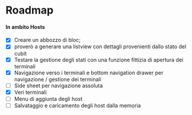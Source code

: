 # Roadmap

#### In ambito Hosts

* [X] Creare un abbozzo di bloc;
* [X] proverò a generare una listview con dettagli provenienti dallo stato del cubit
* [X] Testare la gestione degli stati con una funzione fittizia di apertura dei terminali
* [X] Navigazione verso i terminali e bottom navigation drawer per navigazione / gestione dei terminali
* [ ] Side sheet per navigazione assoluta
* [X] Veri terminali
* [ ] Menu di aggiunta degli host
* [ ] Salvataggio e caricamento degli host dalla memoria
